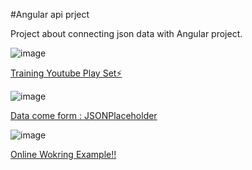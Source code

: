 #Angular api prject 

Project about connecting json data with Angular project.


![image](https://user-images.githubusercontent.com/56569869/155964690-35bd3dd5-141f-490f-9c8e-f6f2ebb27722.png)

[Training Youtube Play Set⚡️](http://y2u.be/f_r8SkLWgBI)




![image](https://user-images.githubusercontent.com/56569869/155964632-87a6c926-ec41-405b-861e-3d75d4d9adeb.png)

[Data come form : JSONPlaceholder](https://jsonplaceholder.typicode.com/)




![image](https://user-images.githubusercontent.com/56569869/155964754-33cc9918-4c5e-40e6-9132-66517e59e409.png)

[Online Wokring Example!!](https://shorturl.at/fsBK4)
